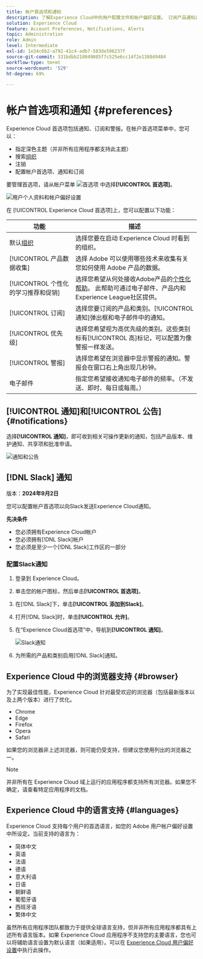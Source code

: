 ```yaml
---
title: 帐户首选项和通知
description: 了解Experience Cloud中的用户配置文件和帐户偏好设置。 订阅产品通知并获取产品提醒。 了解浏览器和语言支持。
solution: Experience Cloud
feature: Account Preferences, Notifications, Alerts
topic: Administration
role: Admin
level: Intermediate
exl-id: 1e34c6b2-a792-41c4-adb7-583de596237f
source-git-commit: 331bdbb210849085f7c525e6cc14f2e1388d9484
workflow-type: tm+mt
source-wordcount: '529'
ht-degree: 69%

---
```


# 帐户首选项和通知 {#preferences}

Experience Cloud 首选项包括通知、订阅和警报。在帐户首选项菜单中，您可以：

* 指定深色主题（并非所有应用程序都支持此主题）
* 搜索[组织](../administration/organizations.md)
* 注销
* 配置帐户首选项、通知和订阅

要管理首选项，请从帐户菜单 ![首选项](../assets/preferences-icon-sm.png) 中选择&#x200B;**[!UICONTROL 首选项]**。

![用户个人资料和帐户偏好设置](../assets/preferences-page.png)

在 [!UICONTROL Experience Cloud 首选项]上，您可以配置以下功能：

| 功能 | 描述 |
|--- |--- |
| 默认[组织](../administration/organizations.md) | 选择您要在启动 Experience Cloud 时看到的组织。 |
| [!UICONTROL 产品数据收集] | 选择 Adobe 可以使用哪些技术来收集有关您如何使用 Adobe 产品的数据。 |
| [!UICONTROL 个性化的学习推荐和促销] | 选择您希望从何处接收Adobe产品的[个性化帮助](personalized-learning.md)。 此帮助可通过电子邮件、产品内和Experience League社区提供。 |
| [!UICONTROL 订阅] | 选择您要订阅的产品和类别。[!UICONTROL 通知]弹出框和电子邮件中的通知。 |
| [!UICONTROL 优先级] | 选择您希望视为高优先级的类别。这些类别标有[!UICONTROL 高]标记，可以配置为像警报一样发送。 |
| [!UICONTROL 警报] | 选择您希望在浏览器中显示警报的通知。警报会在窗口右上角出现几秒钟。 |
| 电子邮件 | 指定您希望接收通知电子邮件的频率。（不发送、即时、每日或每周。） |

## [!UICONTROL 通知]和[!UICONTROL 公告] {#notifications}

选择&#x200B;**[!UICONTROL 通知]**，即可收到相关可操作更新的通知，包括产品版本、维护通知、共享项和批准申请。

![通知和公告](../assets/notifications-menu-small.png)

## [!DNL Slack] 通知

版本：**2024年9月2日**

您可以配置帐户首选项以向Slack发送Experience Cloud通知。

**先决条件**

* 您必须拥有Experience Cloud帐户
* 您必须拥有[!DNL Slack]帐户
* 您必须是至少一个[!DNL Slack]工作区的一部分

### 配置Slack通知

1. 登录到 Experience Cloud。

1. 单击您的帐户图标，然后单击&#x200B;**[!UICONTROL 首选项]**。

1. 在[!DNL Slack]下，单击&#x200B;**[!UICONTROL 添加到Slack]**。

1. 打开[!DNL Slack]时，单击&#x200B;**[!UICONTROL 允许]**。

1. 在“Experience Cloud首选项”中，导航到&#x200B;**[!UICONTROL 通知]**。

   ![Slack通知](../assets/slack.png)

1. 为所需的产品和类别启用[!DNL Slack]通知。

## Experience Cloud 中的浏览器支持 {#browser}

为了实现最佳性能，Experience Cloud 针对最受欢迎的浏览器（包括最新版本以及上两个版本）进行了优化。

* Chrome
* Edge
* Firefox
* Opera
* Safari

如果您的浏览器非上述浏览器，则可能仍受支持，但建议您使用列出的浏览器之一。

>[!NOTE]
>
>并非所有在 Experience Cloud 域上运行的应用程序都支持所有浏览器。如果您不确定，请查看特定应用程序的文档。

## Experience Cloud 中的语言支持 {#languages}

Experience Cloud 支持每个用户的首选语言，如您的 Adobe 用户帐户偏好设置中所设定。当前支持的语言为：

* 简体中文
* 英语
* 法语
* 德语
* 意大利语
* 日语
* 朝鲜语
* 葡萄牙语
* 西班牙语
* 繁体中文

虽然所有应用程序团队都致力于提供全球语言支持，但并非所有应用程序都具有上述所有语言版本。如果 Experience Cloud 应用程序不支持您的主要语言，您也可以将辅助语言设置为默认语言（如果适用）。可以在 [Experience Cloud 用户偏好设置](https://experience.adobe.com/preferences)中执行此操作。
